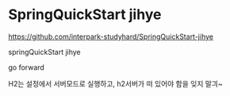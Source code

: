 # SpringQuickStart jihye
https://github.com/interpark-studyhard/SpringQuickStart-jihye


springQuickStart jihye

go forward



H2는 설정에서 서버모드로 실행하고,
h2서버가 떠 있어야 함을 잊지 말긔~